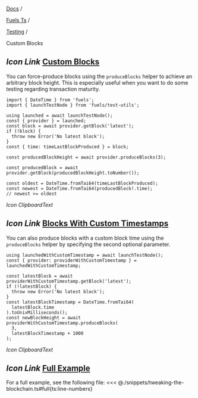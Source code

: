 [Docs](https://docs.fuel.network/) /

[Fuels Ts](https://docs.fuel.network/docs/fuels-ts/) /

[Testing](https://docs.fuel.network/docs/fuels-ts/testing/) /

Custom Blocks

## _Icon Link_ [Custom Blocks](https://docs.fuel.network/docs/fuels-ts/testing/custom-blocks/\#custom-blocks)

You can force-produce blocks using the `produceBlocks` helper to achieve an arbitrary block height. This is especially useful when you want to do some testing regarding transaction maturity.

```fuel_Box fuel_Box-idXKMmm-css
import { DateTime } from 'fuels';
import { launchTestNode } from 'fuels/test-utils';

using launched = await launchTestNode();
const { provider } = launched;
const block = await provider.getBlock('latest');
if (!block) {
  throw new Error('No latest block');
}
const { time: timeLastBlockProduced } = block;

const producedBlockHeight = await provider.produceBlocks(3);

const producedBlock = await provider.getBlock(producedBlockHeight.toNumber());

const oldest = DateTime.fromTai64(timeLastBlockProduced);
const newest = DateTime.fromTai64(producedBlock!.time);
// newest >= oldest
```

_Icon ClipboardText_

## _Icon Link_ [Blocks With Custom Timestamps](https://docs.fuel.network/docs/fuels-ts/testing/custom-blocks/\#blocks-with-custom-timestamps)

You can also produce blocks with a custom block time using the `produceBlocks` helper by specifying the second optional parameter.

```fuel_Box fuel_Box-idXKMmm-css
using launchedWithCustomTimestamp = await launchTestNode();
const { provider: providerWithCustomTimestamp } = launchedWithCustomTimestamp;

const latestBlock = await providerWithCustomTimestamp.getBlock('latest');
if (!latestBlock) {
  throw new Error('No latest block');
}
const latestBlockTimestamp = DateTime.fromTai64(
  latestBlock.time
).toUnixMilliseconds();
const newBlockHeight = await providerWithCustomTimestamp.produceBlocks(
  3,
  latestBlockTimestamp + 1000
);

```

_Icon ClipboardText_

## _Icon Link_ [Full Example](https://docs.fuel.network/docs/fuels-ts/testing/custom-blocks/\#full-example)

For a full example, see the following file:
<<< @./snippets/tweaking-the-blockchain.ts#full{ts:line-numbers}